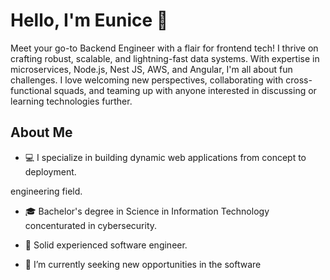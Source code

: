 
# Hello, I'm Eunice 👋


Meet your go-to Backend Engineer with a flair for frontend tech! I thrive on crafting robust, scalable, and lightning-fast data systems. With expertise in microservices, Node.js, Nest JS, AWS, and Angular, I'm all about fun challenges. I love welcoming new perspectives, collaborating with cross-functional squads, and teaming up with anyone interested in discussing or learning technologies further.

## About Me

- 💻 I specialize in building dynamic web applications from concept to deployment.

engineering field.

- 🎓 Bachelor's degree in Science in Information Technology concenturated in cybersecurity.

- 💼 Solid experienced software engineer.

- 🔭 I’m currently seeking new opportunities in the software 
